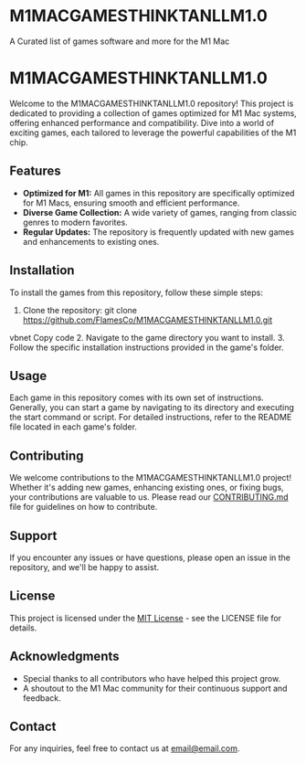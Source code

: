 # M1MACGAMESTHINKTANLLM1.0
A Curated list of games software and more for the M1 Mac 
# M1MACGAMESTHINKTANLLM1.0

Welcome to the M1MACGAMESTHINKTANLLM1.0 repository! This project is dedicated to providing a collection of games optimized for M1 Mac systems, offering enhanced performance and compatibility. Dive into a world of exciting games, each tailored to leverage the powerful capabilities of the M1 chip.

## Features

- **Optimized for M1:** All games in this repository are specifically optimized for M1 Macs, ensuring smooth and efficient performance.
- **Diverse Game Collection:** A wide variety of games, ranging from classic genres to modern favorites.
- **Regular Updates:** The repository is frequently updated with new games and enhancements to existing ones.

## Installation

To install the games from this repository, follow these simple steps:

1. Clone the repository:
git clone https://github.com/FlamesCo/M1MACGAMESTHINKTANLLM1.0.git

vbnet
Copy code
2. Navigate to the game directory you want to install.
3. Follow the specific installation instructions provided in the game's folder.

## Usage

Each game in this repository comes with its own set of instructions. Generally, you can start a game by navigating to its directory and executing the start command or script. For detailed instructions, refer to the README file located in each game's folder.

## Contributing

We welcome contributions to the M1MACGAMESTHINKTANLLM1.0 project! Whether it's adding new games, enhancing existing ones, or fixing bugs, your contributions are valuable to us. Please read our [CONTRIBUTING.md](CONTRIBUTING.md) file for guidelines on how to contribute.

## Support

If you encounter any issues or have questions, please open an issue in the repository, and we'll be happy to assist.

## License

This project is licensed under the [MIT License](LICENSE) - see the LICENSE file for details.

## Acknowledgments

- Special thanks to all contributors who have helped this project grow.
- A shoutout to the M1 Mac community for their continuous support and feedback.

## Contact

For any inquiries, feel free to contact us at [email@email.com](mailto:email@email.com).
